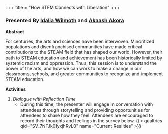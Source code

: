 +++
title = "How STEM Connects with Liberation"
+++

### Presented By [Idalia Wilmoth](https://dehsi2022.netlify.app/background/meettheteam/#idalia-t-wilmoth) and [Akaash Akora](https://dehsi2022.netlify.app/background/meettheteam/#akaash-arora)

**Abstract**

For centuries, the arts and sciences have been interwoven. Minoritized populations and disenfranchised communities have made critical contributions to the STEAM field that has shaped our world. However, their path to STEAM education and achievement has been historically limited by systemic racism and oppression. Thus, this session is to understand the power of the arts, and how we can work to make a change in our classrooms, schools, and greater communities to recognize and implement STEAM education.

**Activities**
1. *Dialogue with Reflection Time*
	* During this time, the presenter will engage in conversation with attendees through storytelling and providing opportunities for attendees to share how they feel. Attendees are encouraged to record their thoughts and feelings in the survey below.
	{{< qualtrics qid="SV_7NFJk0IyxjhRvL0" name="Current Realities" >}}